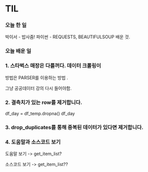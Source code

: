 # TIL

### 오늘 한 일
박이서 - 밥사줌!
파이썬 - REQUESTS, BEAUTIFULSOUP 배운 것.

### 오늘 배운 일 

### 1. 스타벅스 매장은 다를꺼다. 데이터 크롤링이
방법은 PARSER를 이용하는 방법 .

그냥 공공데이터 강의 다시 들어야함. 

### 2. 결측치가 있는 row를 제거합니다. 
df_day = df_temp.dropna()
df_day


### 3. drop_duplicates를 통해 중복된 데이터가 있다면 제거합니다. 

### 4. 도움말과 소스코드 보기 
도움말 보기
-> get_item_list?

소스코드 보기
-> get_item_list??
